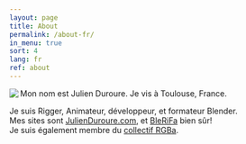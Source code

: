 ```yaml
---
layout: page
title: About
permalink: /about-fr/
in_menu: true
sort: 4
lang: fr
ref: about
---
```


<img align='left' src='{{ site.baseurl }}/assets/img/julienduroure.jpg'>
Mon nom est Julien Duroure.  
Je vis à Toulouse, France.  


Je suis Rigger, Animateur, développeur, et formateur Blender.  
Mes sites sont [JulienDuroure.com][1], et [BleRiFa][2] bien sûr!  
Je suis également membre du [collectif RGBa][3].

[1]: http://julienduroure.com
[2]: http://BleRiFa.com
[3]: http://rgba.fr

